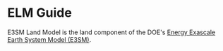 # ELM Guide

E3SM Land Model is the land component of the DOE's [Energy Exascale Earth System Model (E3SM)](https://e3sm-org.).